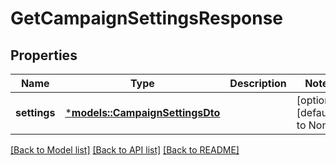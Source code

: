 # GetCampaignSettingsResponse

## Properties
Name | Type | Description | Notes
------------ | ------------- | ------------- | -------------
**settings** | [***models::CampaignSettingsDto**](CampaignSettingsDTO.md) |  | [optional] [default to None]

[[Back to Model list]](../README.md#documentation-for-models) [[Back to API list]](../README.md#documentation-for-api-endpoints) [[Back to README]](../README.md)


